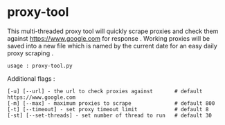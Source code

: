 # proxy-tool

This multi-threaded proxy tool will quickly scrape proxies and check them against https://www.google.com for response .
Working proxies will be saved into a new file which is named by the current date for an easy daily proxy scraping .

```
usage : proxy-tool.py
```
Additional flags :
```
[-u] [--url] - the url to check proxies against       # default https://www.google.com
[-m] [--max] - maximum proxies to scrape              # default 800
[-t] [--timeout] - set proxy timeout limit            # default 8
[-st] [--set-threads] - set number of thread to run   # default 30
```
